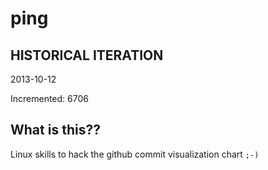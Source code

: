 # ping

## HISTORICAL ITERATION
2013-10-12

Incremented: 6706

## What is this?? 
Linux skills to hack the github commit visualization chart `;-)`
